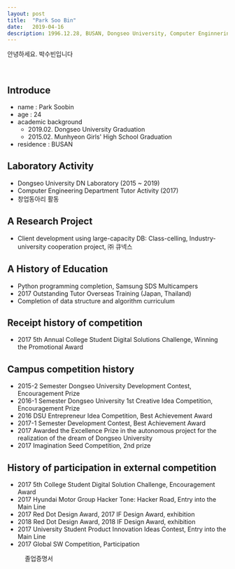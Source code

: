 ```yaml
---
layout: post
title:  "Park Soo Bin"
date:   2019-04-16
description: 1996.12.28, BUSAN, Dongseo University, Computer Enginnering, Web Developer
---
```


<p class="intro"><span class="dropcap">안</span>녕하세요. 박수빈입니다</p>
<br>

## Introduce

* name : Park Soobin
* age : 24
* academic background 
    * 2019.02. Dongseo University Graduation
    * 2015.02. Munhyeon Girls' High School Graduation
* residence : BUSAN

## Laboratory Activity

* Dongseo University DN Laboratory (2015 ~ 2019)
* Computer Engineering Department Tutor Activity (2017)
* 창업동아리 활동

## A Research Project

* Client development using large-capacity DB: Class-celling, Industry-university cooperation project, ㈜ 큐넥스

## A History of Education

* Python programming completion, Samsung SDS Multicampers
* 2017 Outstanding Tutor Overseas Training (Japan, Thailand)
* Completion of data structure and algorithm curriculum

## Receipt history of competition

* 2017 5th Annual College Student Digital Solutions Challenge, Winning the Promotional Award

## Campus competition history

* 2015-2 Semester Dongseo University Development Contest, Encouragement Prize
* 2016-1 Semester Dongseo University 1st Creative Idea Competition, Encouragement Prize
* 2016 DSU Entrepreneur Idea Competition, Best Achievement Award
* 2017-1 Semester Development Contest, Best Achievement Award
* 2017 Awarded the Excellence Prize in the autonomous project for the realization of the dream of Dongseo University
* 2017 Imagination Seed Competition, 2nd prize

## History of participation in external competition

* 2017 5th College Student Digital Solution Challenge, Encouragement Award
* 2017 Hyundai Motor Group Hacker Tone: Hacker Road, Entry into the Main Line
* 2017 Red Dot Design Award, 2017 IF Design Award, exhibition
* 2018 Red Dot Design Award, 2018 IF Design Award, exhibition
* 2017 University Student Product Innovation Ideas Contest, Entry into the Main Line
* 2017 Global SW Competition, Participation


<figure>
    <img src="{{ '/assets/img/graduate1.jpg' | prepend: site.baseurl }}" alt=""> 
    <figcaption>졸업증명서</figcaption>
</figure>

